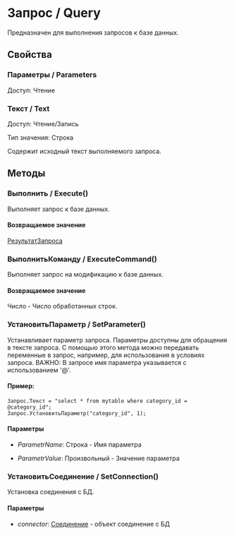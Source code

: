 # Запрос / Query
    
Предназначен для выполнения запросов к базе данных.
  
## Свойства
    
### Параметры / Parameters
Доступ: Чтение

### Текст / Text
Доступ: Чтение/Запись

Тип значения: Строка
    
Содержит исходный текст выполняемого запроса.
  
## Методы
    
### Выполнить / Execute()
    
Выполняет запрос к базе данных.
  
#### Возвращаемое значение

[РезультатЗапроса](РезультатЗапроса.md)
  
### ВыполнитьКоманду / ExecuteCommand()
    
Выполняет запрос на модификацию к базе данных.
  
#### Возвращаемое значение

Число - Число обработанных строк.
  
### УстановитьПараметр / SetParameter()
    
Устанавливает параметр запроса. Параметры доступны для обращения в тексте запроса.
С помощью этого метода можно передавать переменные в запрос, например, для использования в условиях запроса.
ВАЖНО: В запросе имя параметра указывается с использованием '@'.
  
#### Пример:
    Запрос.Текст = "select * from mytable where category_id = @category_id";
    Запрос.УстановитьПараметр("category_id", 1);
    

#### Параметры

* *ParametrName*: Строка - Имя параметра

* *ParametrValue*: Произвольный - Значение параметра

### УстановитьСоединение / SetConnection()
    
Установка соединения с БД.
  
#### Параметры

* *connector*: [Соединение](Соединение.md) - объект соединение с БД

